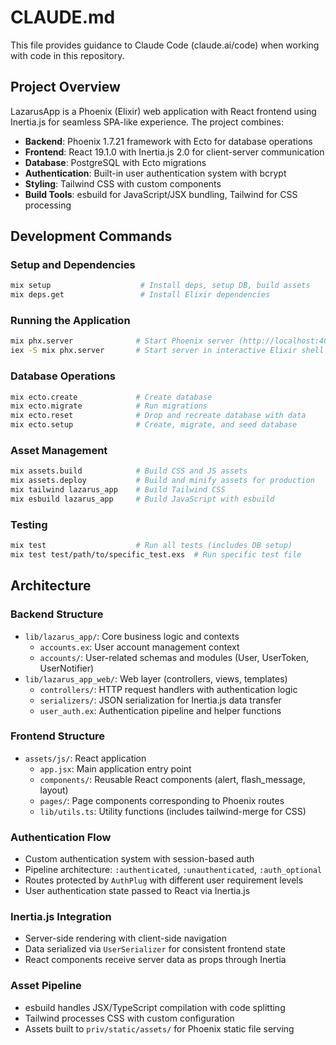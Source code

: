 # CLAUDE.md

This file provides guidance to Claude Code (claude.ai/code) when working with code in this repository.

## Project Overview

LazarusApp is a Phoenix (Elixir) web application with React frontend using Inertia.js for seamless SPA-like experience. The project combines:

- **Backend**: Phoenix 1.7.21 framework with Ecto for database operations
- **Frontend**: React 19.1.0 with Inertia.js 2.0 for client-server communication
- **Database**: PostgreSQL with Ecto migrations
- **Authentication**: Built-in user authentication system with bcrypt
- **Styling**: Tailwind CSS with custom components
- **Build Tools**: esbuild for JavaScript/JSX bundling, Tailwind for CSS processing

## Development Commands

### Setup and Dependencies
```bash
mix setup                    # Install deps, setup DB, build assets
mix deps.get                 # Install Elixir dependencies
```

### Running the Application
```bash
mix phx.server              # Start Phoenix server (http://localhost:4000)
iex -S mix phx.server       # Start server in interactive Elixir shell
```

### Database Operations
```bash
mix ecto.create             # Create database
mix ecto.migrate            # Run migrations  
mix ecto.reset              # Drop and recreate database with data
mix ecto.setup              # Create, migrate, and seed database
```

### Asset Management
```bash
mix assets.build            # Build CSS and JS assets
mix assets.deploy           # Build and minify assets for production
mix tailwind lazarus_app    # Build Tailwind CSS
mix esbuild lazarus_app     # Build JavaScript with esbuild
```

### Testing
```bash
mix test                    # Run all tests (includes DB setup)
mix test test/path/to/specific_test.exs  # Run specific test file
```

## Architecture

### Backend Structure
- `lib/lazarus_app/`: Core business logic and contexts
  - `accounts.ex`: User account management context
  - `accounts/`: User-related schemas and modules (User, UserToken, UserNotifier)
- `lib/lazarus_app_web/`: Web layer (controllers, views, templates)
  - `controllers/`: HTTP request handlers with authentication logic
  - `serializers/`: JSON serialization for Inertia.js data transfer
  - `user_auth.ex`: Authentication pipeline and helper functions

### Frontend Structure  
- `assets/js/`: React application
  - `app.jsx`: Main application entry point
  - `components/`: Reusable React components (alert, flash_message, layout)
  - `pages/`: Page components corresponding to Phoenix routes
  - `lib/utils.ts`: Utility functions (includes tailwind-merge for CSS)

### Authentication Flow
- Custom authentication system with session-based auth
- Pipeline architecture: `:authenticated`, `:unauthenticated`, `:auth_optional`
- Routes protected by `AuthPlug` with different user requirement levels
- User authentication state passed to React via Inertia.js

### Inertia.js Integration
- Server-side rendering with client-side navigation
- Data serialized via `UserSerializer` for consistent frontend state
- React components receive server data as props through Inertia

### Asset Pipeline
- esbuild handles JSX/TypeScript compilation with code splitting
- Tailwind processes CSS with custom configuration
- Assets built to `priv/static/assets/` for Phoenix static file serving